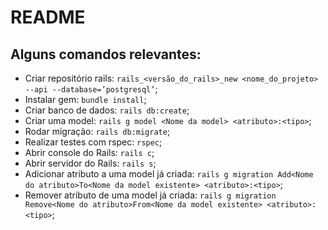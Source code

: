 # README

## Alguns comandos relevantes:
* Criar repositório rails: ```rails_<versão_do_rails>_new <nome_do_projeto> --api --database=’postgresql’```;
* Instalar gem: ```bundle install```;
* Criar banco de dados: ```rails db:create```;
* Criar uma model: ```rails g model <Nome da model> <atributo>:<tipo>```;
* Rodar migração: ```rails db:migrate```;
* Realizar testes com rspec: ```rspec```;
* Abrir console do Rails: ```rails c```;
* Abrir servidor do Rails: ```rails s```;
* Adicionar atributo a uma model já criada: ```rails g migration Add<Nome do atributo>To<Nome da model existente> <atributo>:<tipo>```;
* Remover atributo de uma model já criada: ```rails g migration Remove<Nome do atributo>From<Nome da model existente> <atributo>:<tipo>```;
